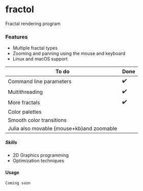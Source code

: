 # fractol

Fractal rendering program

### Features

* Multiple fractal types
* Zooming and panning using the mouse and keyboard
* Linux and macOS support

To do | Done
--- | ---
Command line parameters | ✔️
Multithreading | ✔️
More fractals | ✔️
Color palettes | 
Smooth color transitions | 
Julia also movable (mouse+kb)and zoomable |

##### Skills

* 2D Graphics programming
* Optimization techniques

#### Usage
```
Coming soon
```
